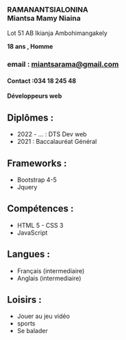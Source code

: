 ### RAMANANTSIALONINA <br> Miantsa Mamy Niaina
Lot 51 AB Ikianja Ambohimangakely

**18 ans , Homme** 
### email : **miantsarama@gmail.com** 

#### Contact :**034 18 245 48**

**Développeurs web** 


## Diplômes :

- 2022 - ... : DTS Dev web
- 2021 : Baccalauréat Général

## Frameworks : 


- Bootstrap 4-5
- Jquery 


## Compétences :


- HTML 5 - CSS 3
- JavaScript


## Langues : 

- Français (intermediaire)
- Anglais (intermediaire)



## Loisirs : 

- Jouer au jeu vidéo
- sports
- Se balader 





